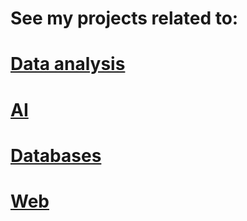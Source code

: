 # See my projects related to:

# [Data analysis](https://github.com/Flrotm/Projects/tree/master/Data%20analysis)

# [AI](https://github.com/Flrotm/Projects/tree/master/AI)

# [Databases](https://github.com/Flrotm/Projects/tree/master/Database%20Implementation)

# [Web](https://github.com/Flrotm/Projects/tree/master/Web%20app)
